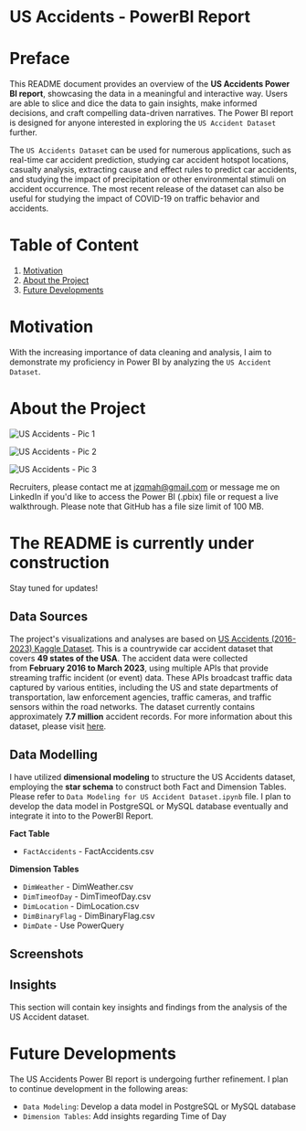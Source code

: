 # US Accidents - PowerBI Report

# Preface 

This README document provides an overview of the **US Accidents Power BI report**, showcasing the data in a meaningful and interactive way. Users are able to slice and dice the data to gain insights, make informed decisions, and craft compelling data-driven narratives. The Power BI report is designed for anyone interested in exploring the `US Accident Dataset` further.

The `US Accidents Dataset` can be used for numerous applications, such as real-time car accident prediction, studying car accident hotspot locations, casualty analysis, extracting cause and effect rules to predict car accidents, and studying the impact of precipitation or other environmental stimuli on accident occurrence. The most recent release of the dataset can also be useful for studying the impact of COVID-19 on traffic behavior and accidents.

# Table of Content 
1. [Motivation](#Motivation)
2. [About the Project](#About-the-Project)
3. [Future Developments](#Future)

# Motivation <a name='Motivation'></a>
With the increasing importance of data cleaning and analysis, I aim to demonstrate my proficiency in Power BI by analyzing the `US Accident Dataset`.

# About the Project <a name='About-the-Project'></a>

![US Accidents - Pic 1](https://github.com/AspiringDSer/US_Accidents_PowerBI_Report/assets/79289892/beb8cacf-5076-48be-8d43-c7643a479e66)

![US Accidents - Pic 2](https://github.com/AspiringDSer/US_Accidents_PowerBI_Report/assets/79289892/dd0a880b-81e5-41a0-b8ce-89d002811481)

![US Accidents - Pic 3](https://github.com/AspiringDSer/US_Accidents_PowerBI_Report/assets/79289892/489091b0-46c9-44e6-8e95-60369d87563d)

Recruiters, please contact me at jzqmah@gmail.com or message me on LinkedIn if you'd like to access the Power BI (.pbix) file or request a live walkthrough. Please note that GitHub has a file size limit of 100 MB.

# The README is currently under construction 

Stay tuned for updates!

## Data Sources

The project's visualizations and analyses are based on [US Accidents (2016-2023) Kaggle Dataset](https://www.kaggle.com/datasets/sobhanmoosavi/us-accidents). 
This is a countrywide car accident dataset that covers **49 states of the USA**. The accident data were collected from **February 2016 to March 2023**, using multiple APIs that provide streaming traffic incident (or event) data. These APIs broadcast traffic data captured by various entities, including the US and state departments of transportation, law enforcement agencies, traffic cameras, and traffic sensors within the road networks. The dataset currently contains approximately **7.7 million** accident records. For more information about this dataset, please visit [here](https://smoosavi.org/datasets/us_accidents).

## Data Modelling 

I have utilized **dimensional modeling** to structure the US Accidents dataset, employing the **star schema** to construct both Fact and Dimension Tables. Please refer to `Data Modeling for US Accident Dataset.ipynb` file. I plan to develop the data model in PostgreSQL or MySQL database eventually and integrate it into to the PowerBI Report. 

**Fact Table** 
* `FactAccidents` - FactAccidents.csv

**Dimension Tables**
* `DimWeather` - DimWeather.csv
* `DimTimeofDay` - DimTimeofDay.csv
* `DimLocation` - DimLocation.csv
* `DimBinaryFlag` - DimBinaryFlag.csv
* `DimDate` - Use PowerQuery 

## Screenshots 

## Insights

This section will contain key insights and findings from the analysis of the US Accident dataset. 

# Future Developments <a name='Future'></a>
The US Accidents Power BI report is undergoing further refinement. I plan to continue development in the following areas:
* `Data Modeling`: Develop a data model in PostgreSQL or MySQL database 
* `Dimension Tables`: Add insights regarding Time of Day 
